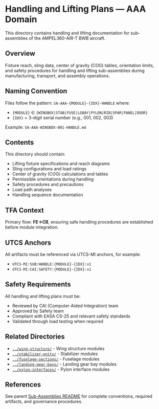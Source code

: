 # Handling and Lifting Plans — AAA Domain

This directory contains handling and lifting documentation for sub-assemblies of the AMPEL360-AIR-T BWB aircraft.

## Overview

Fixture reach, sling data, center of gravity (COG) tables, orientation limits, and safety procedures for handling and lifting sub-assemblies during manufacturing, transport, and assembly operations.

## Naming Convention

Files follow the pattern: `SA-AAA-{MODULE}-{IDX}-HANDLE` where:
- `{MODULE}` ∈ `{WINGBOX|STAB|FUSE|LGBAY|PYLON|RIB|SPAR|PANEL|DOOR}`
- `{IDX}` = 3-digit serial number (e.g., 001, 002, 003)

Example: `SA-AAA-WINGBOX-001-HANDLE.md`

## Contents

This directory should contain:
- Lifting fixture specifications and reach diagrams
- Sling configurations and load ratings
- Center of gravity (COG) calculations and tables
- Permissible orientations during handling
- Safety procedures and precautions
- Load path analyses
- Handling sequence documentation

## TFA Context

Primary flow: **FE→CB**, ensuring safe handling procedures are established before module integration.

## UTCS Anchors

All artifacts must be referenced via UTCS-MI anchors, for example:
- `UTCS-MI:SUB:HANDLE:{MODULE}-{IDX}:v1`
- `UTCS-MI:CAI:SAFETY:{MODULE}-{IDX}:v1`

## Safety Requirements

All handling and lifting plans must be:
- Reviewed by CAI (Computer-Aided Integration) team
- Approved by Safety team
- Compliant with EASA CS-25 and relevant safety standards
- Validated through load testing when required

## Related Directories

- [`../wing-structure/`](../wing-structure/) - Wing structure modules
- [`../stabilizer-units/`](../stabilizer-units/) - Stabilizer modules
- [`../fuselage-sections/`](../fuselage-sections/) - Fuselage modules
- [`../landing-gear-bays/`](../landing-gear-bays/) - Landing gear bay modules
- [`../pylon-interfaces/`](../pylon-interfaces/) - Pylon interface modules

## References

See parent [Sub-Assemblies README](../README.md) for complete conventions, required artifacts, and governance procedures.
